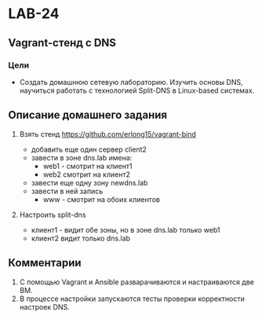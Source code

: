 # LAB-24
## Vagrant-стенд c DNS
### Цели
- Создать домашнюю сетевую лабораторию. Изучить основы DNS, научиться работать с технологией Split-DNS в Linux-based системах.

## Описание домашнего задания
1. Взять стенд https://github.com/erlong15/vagrant-bind 
    - добавить еще один сервер client2
    - завести в зоне dns.lab имена:
        - web1 - смотрит на клиент1
        - web2  смотрит на клиент2
    - завести еще одну зону newdns.lab
    - завести в ней запись
        - www - смотрит на обоих клиентов

2. Настроить split-dns
    - клиент1 - видит обе зоны, но в зоне dns.lab только web1
    - клиент2 видит только dns.lab

## Комментарии
1. С помощью Vagrant и Ansible разварачиваются и настраиваются две ВМ.
2. В процессе настройки запускаются тесты проверки корректности настроек DNS.
